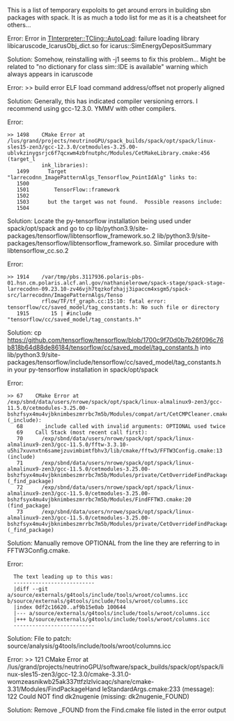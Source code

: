 This is a list of temporary expoloits to get around errors in building sbn packages with spack. It is as much a todo list for me as it is a cheatsheet for others...

Error:
Error in <TInterpreter::TCling::AutoLoad>: failure loading library libicaruscode_IcarusObj_dict.so for icarus::SimEnergyDepositSummary

Solution:
Somehow, reinstalling with -j1 seems to fix this problem... Might be related to "no dictionary for class sim::IDE is available" warning which always appears in icaruscode

Error: 
    >> build error ELF load command address/offset not properly aligned

Solution:
Generally, this has indicated compiler versioning errors. I recommend using gcc-12.3.0. YMMV with other compilers. 


Error: 

    >> 1498    CMake Error at /lus/grand/projects/neutrinoGPU/spack_builds/spack/opt/spack/linux-sles15-zen3/gcc-12.3.0/cetmodules-3.25.00-ublvkzinygsrjc6f7qcxwm4zbfnutphc/Modules/CetMakeLibrary.cmake:456 (target_l 
               ink_libraries):                                                                                                                                                                                         
       1499      Target "larrecodnn_ImagePatternAlgs_Tensorflow_PointIdAlg" links to:                                                                                                                                  
       1500                                                                                                                                                                                                            
       1501        TensorFlow::framework                                                                                                                                                                               
       1502                                                                                                                                                                                                            
       1503      but the target was not found.  Possible reasons include:                                                                                                                                              
       1504                                                                                                                                                                                                                                                                                                                                                                                                                     

Solution:
Locate the py-tensorflow installation being used under spack/opt/spack and go to cp lib/python3.9/site-packages/tensorflow/libtensorflow_framework.so.2 lib/python3.9/site-packages/tensorflow/libtensorflow_framework.so. Similar procedure with libtensorflow_cc.so.2

Error:

    >> 1914    /var/tmp/pbs.3117936.polaris-pbs-01.hsn.cm.polaris.alcf.anl.gov/nathanielerowe/spack-stage/spack-stage-larrecodnn-09.23.10-zv46vjh7tqzkofzhajj3ipaccm4xsgm5/spack-src/larrecodnn/ImagePatternAlgs/Tenso 
               rflow/TF/tf_graph.cc:15:10: fatal error: tensorflow/cc/saved_model/tag_constants.h: No such file or directory                                                                                           
       1915       15 | #include "tensorflow/cc/saved_model/tag_constants.h"

Solution:
cp https://github.com/tensorflow/tensorflow/blob/1700c9f70d0b7b26f096c76b818b64d88de86184/tensorflow/cc/saved_model/tag_constants.h into lib/python3.9/site-packages/tensorflow/include/tensorflow/cc/saved_model/tag_constants.h in your py-tensorflow installation in spack/opt/spack

Error:

    >> 67    CMake Error at /exp/sbnd/data/users/nrowe/spack/opt/spack/linux-almalinux9-zen3/gcc-11.5.0/cetmodules-3.25.00-bshzfsyx4mu4vjbknimbeszmrrbc7m5b/Modules/compat/art/CetCMPCleaner.cmake:68 (_include):
       68      _include called with invalid arguments: OPTIONAL used twice
       69    Call Stack (most recent call first):
       70      /exp/sbnd/data/users/nrowe/spack/opt/spack/linux-almalinux9-zen3/gcc-11.5.0/fftw-3.3.10-u5hi7xuvnxtn6samejzuvimbimtfbhv3/lib/cmake/fftw3/FFTW3Config.cmake:13 (include)
       71      /exp/sbnd/data/users/nrowe/spack/opt/spack/linux-almalinux9-zen3/gcc-11.5.0/cetmodules-3.25.00-bshzfsyx4mu4vjbknimbeszmrrbc7m5b/Modules/private/CetOverrideFindPackage.cmake:177 (_find_package)
       72      /exp/sbnd/data/users/nrowe/spack/opt/spack/linux-almalinux9-zen3/gcc-11.5.0/cetmodules-3.25.00-bshzfsyx4mu4vjbknimbeszmrrbc7m5b/Modules/FindFFTW3.cmake:20 (find_package)
       73      /exp/sbnd/data/users/nrowe/spack/opt/spack/linux-almalinux9-zen3/gcc-11.5.0/cetmodules-3.25.00-bshzfsyx4mu4vjbknimbeszmrrbc7m5b/Modules/private/CetOverrideFindPackage.cmake:177 (_find_package)

Solution:
Manually remove OPTIONAL from the line they are referring to in FFTW3Config.cmake.

Error:

      The text leading up to this was:
      --------------------------
      |diff --git a/source/externals/g4tools/include/tools/wroot/columns.icc b/source/externals/g4tools/include/tools/wroot/columns.icc
      |index 0df2c16620..af9b15e0ab 100644
      |--- a/source/externals/g4tools/include/tools/wroot/columns.icc
      |+++ b/source/externals/g4tools/include/tools/wroot/columns.icc
      --------------------------

Solution:
File to patch: source/analysis/g4tools/include/tools/wroot/columns.icc

Error:
      >> 121    CMake Error at /lus/grand/projects/neutrinoGPU/software/spack_builds/spack/opt/spack/linux-sles15-zen3/gcc-12.3.0/cmake-3.31.0-womzeasnikwb25ak337ttfzlzlvicaqc/share/cmake-3.31/Modules/FindPackageHand 
                leStandardArgs.cmake:233 (message):                                                                                                                                                                      
         122      Could NOT find dk2nugenie (missing: dk2nugenie_FOUND)                                                                                                                                                  

Solution:
Remove <package>_FOUND from the Find<package>.cmake file listed in the error output
